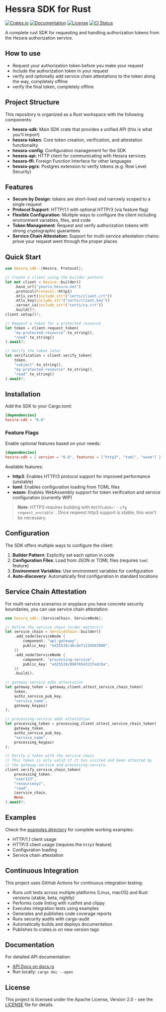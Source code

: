 # Hessra SDK for Rust

[![Crates.io](https://img.shields.io/crates/v/hessra-sdk.svg)](https://crates.io/crates/hessra-sdk)
[![Documentation](https://docs.rs/hessra-sdk/badge.svg)](https://docs.rs/hessra-sdk)
[![License](https://img.shields.io/crates/l/hessra-sdk.svg)](https://github.com/hessra-labs/hessra-sdk.rs/blob/main/LICENSE)
[![CI Status](https://img.shields.io/endpoint?url=https://gist.githubusercontent.com/jcorrv/b2734fbe9a9c147a9dfdeafcdcd6c7b7/raw/hessra-sdk-rs-ci-status.json)](https://github.com/hessra-labs/hessra-sdk.rs/actions/workflows/ci.yml)

A complete rust SDK for requesting and handling authorization tokens from the Hessra authorization service.

## How to use

- Request your authorization token before you make your request
- Include the authorization token in your request
- verify and optionally add service chain attestations to the token along the way, completely offline
- verify the final token, completely offline

## Project Structure

This repository is organized as a Rust workspace with the following components:

- **hessra-sdk**: Main SDK crate that provides a unified API (this is what you'll import)
- **hessra-token**: Core token creation, verification, and attestation functionality
- **hessra-config**: Configuration management for the SDK
- **hessra-api**: HTTP client for communicating with Hessra services
- **hessra-ffi**: Foreign Function Interface for other languages
- **hessra-pgrx**: Postgres extension to verify tokens (e.g. Row Level Security)

## Features

- **Secure by Design**: tokens are short-lived and narrowly scoped to a single request
- **Protocol Support**: HTTP/1.1 with optional HTTP/3 (via feature flag)
- **Flexible Configuration**: Multiple ways to configure the client including environment variables, files, and code
- **Token Management**: Request and verify authorization tokens with strong cryptographic guarantees
- **Service Chain Attestation**: Support for multi-service attestation chains: prove your request went through the proper places

## Quick Start

```rust
use hessra_sdk::{Hessra, Protocol};

// Create a client using the builder pattern
let mut client = Hessra::builder()
    .base_url("yourco.hessra.net")
    .protocol(Protocol::Http1)
    .mtls_cert(include_str!("certs/client.crt"))
    .mtls_key(include_str!("certs/client.key"))
    .server_ca(include_str!("certs/ca.crt"))
    .build()?;
client.setup()?;

// Request a token for a protected resource
let token = client.request_token(
    "my-protected-resource".to_string(),
    "read".to_string()
).await?;

// Verify the token later
let verification = client.verify_token(
    token,
    "subject".to_string(),
    "my-protected-resource".to_string(),
    "read".to_string()
).await?;
```

## Installation

Add the SDK to your Cargo.toml:

```toml
[dependencies]
hessra-sdk = "0.8"
```

### Feature Flags

Enable optional features based on your needs:

```toml
[dependencies]
hessra-sdk = { version = "0.8", features = ["http3", "toml", "wasm"] }
```

Available features:

- **http3**: Enables HTTP/3 protocol support for improved performance (unstable)
- **toml**: Enables configuration loading from TOML files
- **wasm**: Enables WebAssembly support for token verification and service configuration (currently WIP)

> **Note**: HTTP3 requires building with `RUSTFLAGS='--cfg reqwest_unstable'`. Once reqwest http3 support is stable, this won't be necessary.

## Configuration

The SDK offers multiple ways to configure the client:

1. **Builder Pattern**: Explicitly set each option in code
2. **Configuration Files**: Load from JSON or TOML files (requires `toml` feature)
3. **Environment Variables**: Use environment variables for configuration
4. **Auto-discovery**: Automatically find configuration in standard locations

## Service Chain Attestation

For multi-service scenarios or anyplace you have concrete security boundaries, you can use service chain attestation:

```rust
use hessra_sdk::{ServiceChain, ServiceNode};

// Define the service chain (order matters!)
let service_chain = ServiceChain::builder()
    .add_node(ServiceNode {
        component: "api-gateway",
        public_key: "ed25519/abcdef1234567890",
    })
    .add_node(ServiceNode {
        component: "processing-service",
        public_key: "ed25519/0987654321fedcba",
    })
    .build();

// gateway-service adds attestation
let gateway_token = gateway_client.attest_service_chain_token(
    token,
    authz_service_pub_key,
    "service_name",
    gateway_keypair
);

// processing-service adds attestation
let processing_token = processing_client.attest_service_chain_token(
    gateway_token,
    authz_service_pub_key,
    "service_name",
    processing_keypair
);

// Verify a token with the service chain
// This token is only valid if it has visited and been attested by
// the gateway-service and processing-service.
client.verify_service_chain_token(
    processing_token,
    "user123",
    "resourcexyz",
    "read",
    &service_chain,
    None,
).await?;
```

## Examples

Check the [examples directory](hessra-sdk/examples/) for complete working examples:

- HTTP/1.1 client usage
- HTTP/3 client usage (requires the `http3` feature)
- Configuration loading
- Service chain attestation

## Continuous Integration

This project uses GitHub Actions for continuous integration testing:

- Runs unit tests across multiple platforms (Linux, macOS) and Rust versions (stable, beta, nightly)
- Performs code linting with rustfmt and clippy
- Executes integration tests using examples
- Generates and publishes code coverage reports
- Runs security audits with cargo-audit
- Automatically builds and deploys documentation
- Publishes to crates.io on new version tags

## Documentation

For detailed API documentation:

- [API Docs on docs.rs](https://docs.rs/hessra-sdk)
- Run locally: `cargo doc --open`

## License

This project is licensed under the Apache License, Version 2.0 - see the [LICENSE](LICENSE) file for details.

